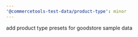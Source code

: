 ```yaml
---
'@commercetools-test-data/product-type': minor
---
```


add product type presets for goodstore sample data
